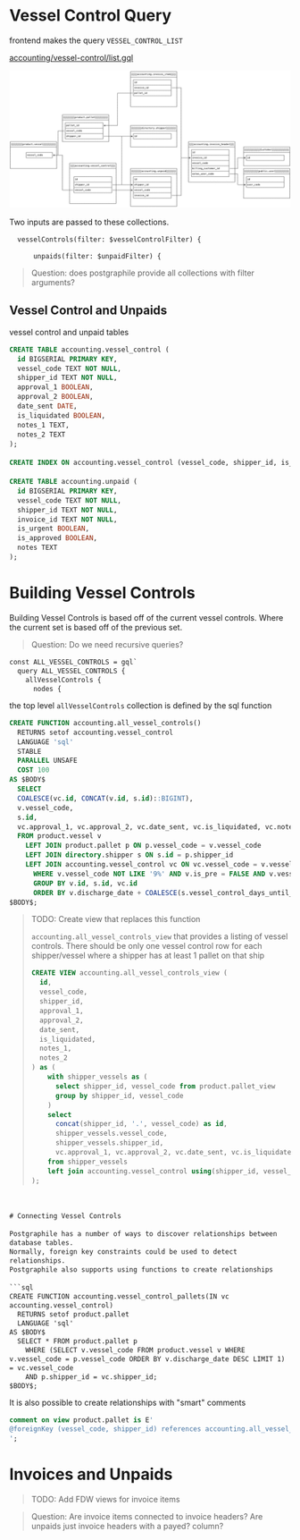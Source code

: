 
# Vessel Control Query

frontend makes the query `VESSEL_CONTROL_LIST`

[accounting/vessel-control/list.gql](/client/src/api/accounting/vessel-control/list.gql)

![vessel control data model](/docs/jv-systems-vessel-controll-datamodel.png)

Two inputs are passed to these collections.
```gql
  vesselControls(filter: $vesselControlFilter) {
```
```gql
      unpaids(filter: $unpaidFilter) {
```

> Question:
> does postgraphile provide all collections with filter arguments?

## Vessel Control and Unpaids

vessel control and unpaid tables


```sql
CREATE TABLE accounting.vessel_control (
  id BIGSERIAL PRIMARY KEY,
  vessel_code TEXT NOT NULL,
  shipper_id TEXT NOT NULL,
  approval_1 BOOLEAN,
  approval_2 BOOLEAN,
  date_sent DATE,
  is_liquidated BOOLEAN,
  notes_1 TEXT,
  notes_2 TEXT
);

CREATE INDEX ON accounting.vessel_control (vessel_code, shipper_id, is_liquidated);

CREATE TABLE accounting.unpaid (
  id BIGSERIAL PRIMARY KEY,
  vessel_code TEXT NOT NULL,
  shipper_id TEXT NOT NULL,
  invoice_id TEXT NOT NULL,
  is_urgent BOOLEAN,
  is_approved BOOLEAN,
  notes TEXT
);

```

# Building Vessel Controls

Building Vessel Controls is based off of the current vessel controls. Where the current set is based off of the previous set.

> Question:
> Do we need recursive queries?

```gql
const ALL_VESSEL_CONTROLS = gql`
  query ALL_VESSEL_CONTROLS {
    allVesselControls {
      nodes {
```

the top level `allVesselControls` collection is defined by the sql function

```sql
CREATE FUNCTION accounting.all_vessel_controls()
  RETURNS setof accounting.vessel_control
  LANGUAGE 'sql'
  STABLE
  PARALLEL UNSAFE
  COST 100
AS $BODY$
  SELECT
  COALESCE(vc.id, CONCAT(v.id, s.id)::BIGINT),
  v.vessel_code,
  s.id,
  vc.approval_1, vc.approval_2, vc.date_sent, vc.is_liquidated, vc.notes_1, vc.notes_2
  FROM product.vessel v
    LEFT JOIN product.pallet p ON p.vessel_code = v.vessel_code
    LEFT JOIN directory.shipper s ON s.id = p.shipper_id
    LEFT JOIN accounting.vessel_control vc ON vc.vessel_code = v.vessel_code AND vc.shipper_id = s.id
      WHERE v.vessel_code NOT LIKE '9%' AND v.is_pre = FALSE AND v.vessel_code NOT IN ('CCC', 'EXC', 'E23')
      GROUP BY v.id, s.id, vc.id
      ORDER BY v.discharge_date + COALESCE(s.vessel_control_days_until_due, 45)::INTEGER DESC, v.vessel_code, s.shipper_name
$BODY$;
```

> TODO: Create view that replaces this function
>
> `accounting.all_vessel_controls_view` that provides a listing of vessel controls.
> There should be only one vessel control row for each shipper/vessel where a shipper has
> at least 1 pallet on that ship
>
> ```sql
> CREATE VIEW accounting.all_vessel_controls_view (
>   id,
>   vessel_code,
>   shipper_id,
>   approval_1,
>   approval_2,
>   date_sent,
>   is_liquidated,
>   notes_1,
>   notes_2
> ) as (
>     with shipper_vessels as (
>       select shipper_id, vessel_code from product.pallet_view
>       group by shipper_id, vessel_code
>     )
>     select
>       concat(shipper_id, '.', vessel_code) as id,
>       shipper_vessels.vessel_code,
>       shipper_vessels.shipper_id,
>       vc.approval_1, vc.approval_2, vc.date_sent, vc.is_liquidated, vc.notes_1, vc.notes_2
>     from shipper_vessels
>     left join accounting.vessel_control using(shipper_id, vessel_code)
> );
```


# Connecting Vessel Controls

Postgraphile has a number of ways to discover relationships between database tables.
Normally, foreign key constraints could be used to detect relationships.
Postgraphile also supports using functions to create relationships

```sql
CREATE FUNCTION accounting.vessel_control_pallets(IN vc accounting.vessel_control)
  RETURNS setof product.pallet
  LANGUAGE 'sql'
AS $BODY$
  SELECT * FROM product.pallet p
    WHERE (SELECT v.vessel_code FROM product.vessel v WHERE v.vessel_code = p.vessel_code ORDER BY v.discharge_date DESC LIMIT 1) = vc.vessel_code
    AND p.shipper_id = vc.shipper_id;
$BODY$;

```
It is also possible to create relationships with "smart" comments
```sql
comment on view product.pallet is E'
@foreignKey (vessel_code, shipper_id) references accounting.all_vessel_controls_view (vessel_code, shipper_id)|@foreignFieldName pallets
';
```

# Invoices and Unpaids

> TODO:
> Add FDW views for invoice items
>


> Question:
>   Are invoice items connected to invoice headers?
>   Are unpaids just invoice headers with a payed? column?


